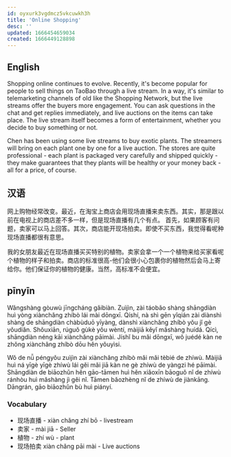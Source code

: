 ```yaml
---
id: oyxurk3vgdmcz5vkcuwkh3h
title: 'Online Shopping'
desc: ''
updated: 1666454659034
created: 1666449128898
---
```


## English

Shopping online continues to evolve. Recently, it's become popular for people to sell things on TaoBao through a live stream. In a way, it's similar to telemarketing channels of old like the Shopping Network, but the live streams offer the buyers more engagement. You can ask questions in the chat and get replies immediately, and live auctions on the items can take place. The live stream itself becomes a form of entertainment, whether you decide to buy something or not.

Chen has been using some live streams to buy exotic plants. The streamers will bring on each plant one by one for a live auction. The stores are quite professional - each plant is packaged very carefully and shipped quickly - they make guarantees that they plants will be healthy or your money back - all for a price, of course.

## 汉语

网上购物经常改变。最近，在淘宝上商店会用现场直播来卖东西。其实，那是跟以前在电视上的商店差不多一样，但是现场直播有几个有点。 首先，如果顾客有问题，卖家可以马上回答。其次，商店能开现场拍卖。即使不买东西，我觉得看呢种现场直播都很有意思。

我的女朋友最近在现场直播买买特别的植物。卖家会拿一个一个植物来给买家看呢个植物的样子和拍卖。商店的标准很高-他们会很小心包裹你的植物然后会马上寄给你。他们保证你的植物的健康。当然，高标准不会便宜。

## pīnyīn

Wǎngshàng gòuwù jīngcháng gǎibiàn. Zuìjìn, zài táobǎo shàng shāngdiàn huì yòng xiànchǎng zhíbò lái mài dōngxī. Qíshí, nà shì gēn yǐqián zài diànshì shàng de shāngdiàn chàbùduō yīyàng, dànshì xiànchǎng zhíbò yǒu jǐ gè yǒudiǎn. Shǒuxiān, rúguǒ gùkè yǒu wèntí, màijiā kěyǐ mǎshàng huídá. Qícì, shāngdiàn néng kāi xiànchǎng pāimài. Jíshǐ bu mǎi dōngxī, wǒ juédé kàn ne zhǒng xiànchǎng zhíbò dōu hěn yǒuyìsi. 

Wǒ de nǚ péngyǒu zuìjìn zài xiànchǎng zhíbò mǎi mǎi tèbié de zhíwù. Màijiā huì ná yīgè yīgè zhíwù lái gěi mǎi jiā kàn ne gè zhíwù de yàngzi hé pāimài. Shāngdiàn de biāozhǔn hěn gāo-tāmen huì hěn xiǎoxīn bāoguǒ nǐ de zhíwù ránhòu huì mǎshàng jì gěi nǐ. Tāmen bǎozhèng nǐ de zhíwù de jiànkāng. Dāngrán, gāo biāozhǔn bù huì piányí.

### Vocabulary

- 现场直播 - xiàn chǎng zhí bō - livestream
- 卖家 - mài jiā - Seller
- 植物 - zhí wù - plant
- 现场拍卖 xiàn chǎng pāi mài - Live auctions